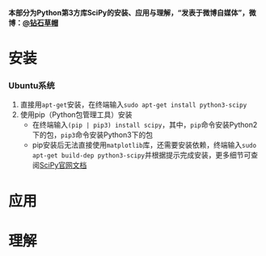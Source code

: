 **本部分为Python第3方库SciPy的安装、应用与理解，“发表于微博自媒体”，微博：[@钻石草帽](https://weibo.com/strawhatchan)**

# 安装
### Ubuntu系统
1. 直接用`apt-get`安装，在终端输入`sudo apt-get install python3-scipy`
2. 使用pip（Python包管理工具）安装
	- 在终端输入`(pip | pip3) install scipy`，其中，`pip`命令安装Python2下的包，`pip3`命令安装Python3下的包
	- pip安装后无法直接使用`matplotlib`库，还需要安装依赖，终端输入`sudo apt-get build-dep python3-scipy`并根据提示完成安装，更多细节可查阅[SciPy官网文档](https://docs.scipy.org/doc/scipy/reference/)

# 应用


# 理解